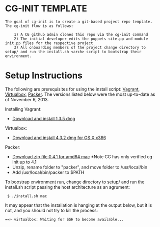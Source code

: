 CG-INIT TEMPLATE
================

	The goal of cg-init is to create a git-based project repo template. The cg-init flow is as follows:

        1) A CG github admin clones this repo via the cg-init command
        2) The initial developer edits the puppets site.pp and module init.pp files for the respective project
        3) All onboarding members of the project change directory to setup/ and run the install.sh <arch> script to bootstrap their environment.

Setup Instructions
==================

The following are prerequisites for using the install script: [Vagrant](http://www.vagrantup.com/), [Virtualbox](https://www.virtualbox.org/), [Packer](http://www.packer.io/). The versions listed below were the most up-to-date as of November 6, 2013.

Installing Vagrant:

- [Download and install 1.3.5 dmg](http://downloads.vagrantup.com/)

Virtualbox:

- [Download and install 4.3.2 dmg for OS X x386](https://www.virtualbox.org/wiki/Downloads)

Packer:

- [Download zip file 0.4.1 for amd64 mac](https://dl.bintray.com/mitchellh/packer/0.4.1_darwin_amd64.zip) *Note CG has only verified cg-init up to 4.1
- Unzip, rename folder to "packer", and move folder to /usr/local/bin
- Add /usr/local/bin/packer to $PATH


To boostrap environment run, change directory to setup/ and run the install.sh script passing the host architecture as an agrument:

     $ ./install.sh mac
     
It may appear that the installation is hanging at the output below, but it is not, and you should not try to kill the process:

    ==> virtualbox: Waiting for SSH to become available...
